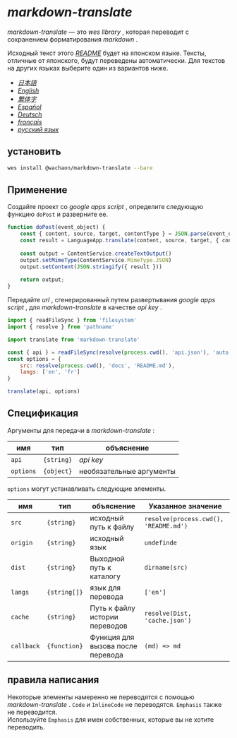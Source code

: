 # *markdown-translate*

*markdown-translate* — это *wes library* , которая переводит с сохранением форматирования *markdown* .

Исходный текст этого [*README*](/README.md) будет на японском языке. Тексты, отличные от японского, будут переведены автоматически. Для текстов на других языках выберите один из вариантов ниже.

*   [*日本語*](/README.md)
*   [*English*](/docs/README.en.md)
*   [*繁体字*](/docs/README.zh-TW.md)
*   [*Español*](/docs/README.es.md)
*   [*Deutsch*](/docs/README.de.md)
*   [*français*](/docs/README.fr.md)
*   [*русский язык*](/docs/README.ru.md)

## установить

```sh
wes install @wachaon/markdown-translate --bare
```

## Применение

Создайте проект со *google apps script* , определите следующую функцию `doPost` и разверните ее.

```javascript
function doPost(event_object) {
    const { content, source, target, contentType } = JSON.parse(event_object.postData.getDataAsString())
    const result = LanguageApp.translate(content, source, target, { contentType })
 
    const output = ContentService.createTextOutput()
    output.setMimeType(ContentService.MimeType.JSON)
    output.setContent(JSON.stringify({ result }))
 
    return output;
}
```

Передайте *url* , сгенерированный путем развертывания *google apps script* , для *markdown-translate* в качестве *api key* .

```javascript
import { readFileSync } from 'filesystem'
import { resolve } from 'pathname'

import translate from 'markdown-translate'

const { api } = readFileSync(resolve(process.cwd(), 'api.json'), 'auto')
const options = {
    src: resolve(process.cwd(), 'docs', 'README.md'),
    langs: ['en', 'fr']
}

translate(api, options)
```

## Спецификация

Аргументы для передачи в *markdown-translate* :

| имя       | тип        | объяснение               |
| --------- | ---------- | ------------------------ |
| `api`     | `{string}` | *api key*                |
| `options` | `{object}` | необязательные аргументы |

`options` могут устанавливать следующие элементы.

| имя        | тип          | объяснение                        | Указанное значение                    |
| ---------- | ------------ | --------------------------------- | ------------------------------------- |
| `src`      | `{string}`   | исходный путь к файлу             | `resolve(process.cwd(), 'README.md')` |
| `origin`   | `{string}`   | исходный язык                     | `undefinde`                           |
| `dist`     | `{string}`   | Выходной путь к каталогу          | `dirname(src)`                        |
| `langs`    | `{string[]}` | язык для перевода                 | `['en']`                              |
| `cache`    | `{string}`   | Путь к файлу истории переводов    | `resolve(Dist, 'cache.json')`         |
| `callback` | `{function}` | Функция для вызова после перевода | `(md) => md`                          |

## правила написания

Некоторые элементы намеренно не переводятся с помощью *markdown-translate* . `Code` и `InlineCode` не переводятся. `Emphasis` также не переводится.\
Используйте `Emphasis` для имен собственных, которые вы не хотите переводить.
